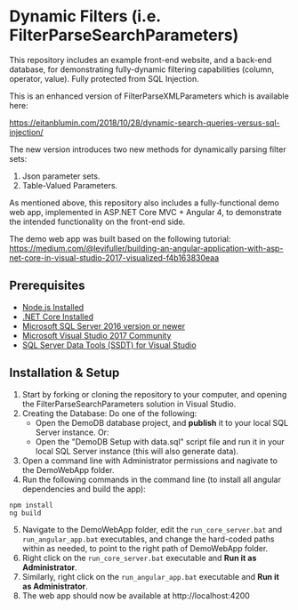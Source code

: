 # Dynamic Filters (i.e. FilterParseSearchParameters)

This repository includes an example front-end website, and a back-end database, for demonstrating fully-dynamic filtering capabilities (column, operator, value). Fully protected from SQL Injection.

This is an enhanced version of FilterParseXMLParameters which is available here:

https://eitanblumin.com/2018/10/28/dynamic-search-queries-versus-sql-injection/

The new version introduces two new methods for dynamically parsing filter sets:
1. Json parameter sets.
2. Table-Valued Parameters.

As mentioned above, this repository also includes a fully-functional demo web app, implemented in ASP.NET Core MVC + Angular 4, to demonstrate the intended functionality on the front-end side.

The demo web app was built based on the following tutorial: https://medium.com/@levifuller/building-an-angular-application-with-asp-net-core-in-visual-studio-2017-visualized-f4b163830eaa

## Prerequisites

- [Node.js Installed](https://nodejs.org/en/download/)
- [.NET Core Installed](https://www.microsoft.com/net/core#windowscmd)
- [Microsoft SQL Server 2016 version or newer](https://www.microsoft.com/en-us/sql-server/sql-server-downloads)
- [Microsoft Visual Studio 2017 Community](https://www.visualstudio.com/downloads/)
- [SQL Server Data Tools (SSDT) for Visual Studio](https://docs.microsoft.com/en-us/sql/ssdt/download-sql-server-data-tools-ssdt)

## Installation & Setup

1. Start by forking or cloning the repository to your computer, and opening the FilterParseSearchParameters solution in Visual Studio.
2. Creating the Database: Do one of the following:
    - Open the DemoDB database project, and **publish** it to your local SQL Server instance. Or:
    - Open the "DemoDB Setup with data.sql" script file and run it in your local SQL Server instance (this will also generate data).
3. Open a command line with Administrator permissions and nagivate to the DemoWebApp folder.
4. Run the following commands in the command line (to install all angular dependencies and build the app):
```
npm install
ng build
```
5. Navigate to the DemoWebApp folder, edit the `run_core_server.bat` and `run_angular_app.bat` executables, and change the hard-coded paths within as needed, to point to the right path of DemoWebApp folder.
6. Right click on the `run_core_server.bat` executable and **Run it as Administrator**.
7. Similarly, right click on the `run_angular_app.bat` executable and **Run it as Administrator**.
8. The web app should now be available at http://localhost:4200
